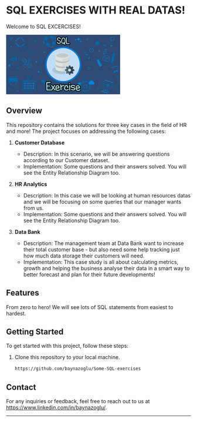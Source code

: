 
# SQL EXERCISES WITH REAL DATAS!

Welcome to SQL EXCERCISES!

![Project Logo](https://github.com/baynazoglu/Some-SQL-exercises./blob/main/SQL.jpg)

## Overview

This repository contains the solutions for three key cases in the field of HR and more! The project focuses on addressing the following cases:

1. **Customer Database**
   - Description: In this scenario, we will be answering questions according to our Customer dataset.
   - Implementation: Some questions and their answers solved. You will see the Entity Relationship Diagram too.

2. **HR Analytics**
   - Description: In this case we will be looking at human resources datas and we will be focusing on some queries that our manager wants from us.
   - Implementation: Some questions and their answers solved. You will see the Entity Relationship Diagram too.

3. **Data Bank**
   - Description: The management team at Data Bank want to increase their total customer base - but also need some help tracking just how much data storage their customers will need.
   - Implementation: This case study is all about calculating metrics, growth and helping the business analyse their data in a smart way to better forecast and plan for their future developments!

## Features

 From zero to hero! We will see lots of SQL statements from easiest to hardest.
 
## Getting Started

To get started with this project, follow these steps:

1. Clone this repository to your local machine.
   ```bash
   https://github.com/baynazoglu/Some-SQL-exercises
   ```

## Contact

For any inquiries or feedback, feel free to reach out to us at https://www.linkedin.com/in/baynazoglu/.

---

